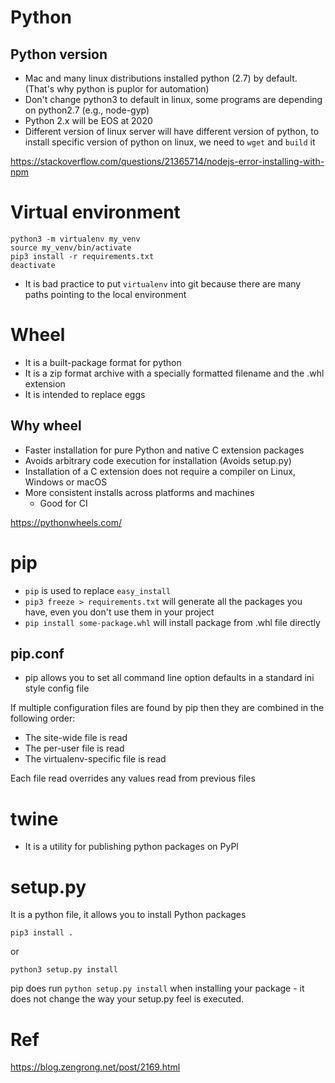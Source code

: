 # Python
## Python version
* Mac and many linux distributions installed python (2.7) by default. (That's why python is puplor for automation)  
* Don't change python3 to default in linux, some programs are depending on python2.7 (e.g., node-gyp)
* Python 2.x will be EOS at 2020
* Different version of linux server will have different version of python, to install specific version of python on linux, we need to `wget` and `build` it


https://stackoverflow.com/questions/21365714/nodejs-error-installing-with-npm

# Virtual environment
```
python3 -m virtualenv my_venv
source my_venv/bin/activate
pip3 install -r requirements.txt
deactivate
```

* It is bad practice to put `virtualenv` into git because there are many paths pointing to the local environment

# Wheel
* It is a built-package format for python
* It is a zip format archive with a specially formatted filename and the .whl extension
* It is intended to replace eggs

## Why wheel
* Faster installation for pure Python and native C extension packages
* Avoids arbitrary code execution for installation (Avoids setup.py)
* Installation of a C extension does not require a compiler on Linux, Windows or macOS
* More consistent installs across platforms and machines
  * Good for CI

https://pythonwheels.com/

# pip
* `pip` is used to replace `easy_install`
* `pip3 freeze > requirements.txt` will generate all the packages you have, even you don't use them in your project
* `pip install some-package.whl` will install package from .whl file directly

## pip.conf
* pip allows you to set all command line option defaults in a standard ini style config file

If multiple configuration files are found by pip then they are combined in the following order:

* The site-wide file is read
* The per-user file is read
* The virtualenv-specific file is read

Each file read overrides any values read from previous files

# twine
* It is a utility for publishing python packages on PyPl

# setup.py
It is a python file, it allows you to install Python packages

```
pip3 install . 
```

or 

```
python3 setup.py install
```

pip does run `python setup.py install` when installing your package - it does not change the way your setup.py feel is executed.

# Ref
https://blog.zengrong.net/post/2169.html

